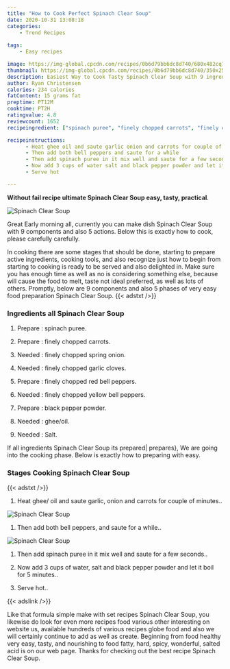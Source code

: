 ```yaml
---
title: "How to Cook Perfect Spinach Clear Soup"
date: 2020-10-31 13:08:18
categories:
    - Trend Recipes
    
tags:
    - Easy recipes

image: https://img-global.cpcdn.com/recipes/0b6d79bb6dc8d740/680x482cq70/spinach-clear-soup-recipe-main-photo.jpg
thumbnail: https://img-global.cpcdn.com/recipes/0b6d79bb6dc8d740/350x250cq70/spinach-clear-soup-recipe-main-photo.jpg
description: Easiest Way to Cook Tasty Spinach Clear Soup with 9 ingredients and 5 stages of easy cooking.
author: Ryan Christensen
calories: 234 calories
fatContent: 15 grams fat
preptime: PT12M
cooktime: PT2H
ratingvalue: 4.8
reviewcount: 1652
recipeingredient: ["spinach puree", "finely chopped carrots", "finely chopped spring onion", "finely chopped garlic cloves", "finely chopped red bell peppers", "finely chopped yellow bell peppers", "black pepper powder", "gheeoil", "Salt"]

recipeinstructions: 
      - Heat ghee oil and saute garlic onion and carrots for couple of minutes 
      - Then add both bell peppers and saute for a while 
      - Then add spinach puree in it mix well and saute for a few seconds 
      - Now add 3 cups of water salt and black pepper powder and let it boil for 5 minutes 
      - Serve hot

---
```




**Without fail recipe ultimate Spinach Clear Soup easy, tasty, practical**. 


![Spinach Clear Soup](https://img-global.cpcdn.com/recipes/0b6d79bb6dc8d740/680x482cq70/spinach-clear-soup-recipe-main-photo.jpg "Spinach Clear Soup")




Great Early morning all, currently you can make dish Spinach Clear Soup with 9 components and also 5 actions. Below this is exactly how to cook, please carefully carefully.

In cooking there are some stages that should be done, starting to prepare active ingredients, cooking tools, and also recognize just how to begin from starting to cooking is ready to be served and also delighted in. Make sure you has enough time as well as no is considering something else, because will cause the food to melt, taste not ideal preferred, as well as lots of others. Promptly, below are 9 components and also 5 phases of very easy food preparation Spinach Clear Soup.
{{< adstxt />}}

### Ingredients all Spinach Clear Soup


1. Prepare  : spinach puree.

1. Prepare  : finely chopped carrots.

1. Needed  : finely chopped spring onion.

1. Needed  : finely chopped garlic cloves.

1. Prepare  : finely chopped red bell peppers.

1. Needed  : finely chopped yellow bell peppers.

1. Prepare  : black pepper powder.

1. Needed  : ghee/oil.

1. Needed  : Salt.



If all ingredients Spinach Clear Soup its prepared| prepares}, We are going into the cooking phase. Below is exactly how to preparing with easy.

### Stages Cooking Spinach Clear Soup

{{< adstxt />}}


1. Heat ghee/ oil and saute garlic, onion and carrots for couple of minutes..



![Spinach Clear Soup](https://img-global.cpcdn.com/steps/ba4b6e18f42634d9/160x128cq70/spinach-clear-soup-recipe-step-1-photo.jpg" "Spinach Clear Soup")



1. Then add both bell peppers, and saute for a while..



![Spinach Clear Soup](https://img-global.cpcdn.com/steps/71db278969231b06/160x128cq70/spinach-clear-soup-recipe-step-2-photo.jpg" "Spinach Clear Soup")



1. Then add spinach puree in it mix well and saute for a few seconds..



1. Now add 3 cups of water, salt and black pepper powder and let it boil for 5 minutes..



1. Serve hot..





{{< adslink />}}

Like that formula simple make with set recipes Spinach Clear Soup, you likewise do look for even more recipes food various other interesting on website us, available hundreds of various recipes globe food and also we will certainly continue to add as well as create. Beginning from food healthy very easy, tasty, and nourishing to food fatty, hard, spicy, wonderful, salted acid is on our web page. Thanks for checking out the best recipe Spinach Clear Soup.
